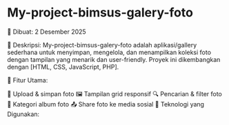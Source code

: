 # My-project-bimsus-galery-foto
📅 Dibuat: 2 Desember 2025

🚀 Deskripsi:
My-project-bimsus-galery-foto adalah aplikasi/gallery sederhana untuk menyimpan, mengelola, dan menampilkan koleksi foto dengan tampilan yang menarik dan user-friendly. Proyek ini dikembangkan dengan [HTML, CSS, JavaScript, PHP].

🔹 Fitur Utama:

🚀 Upload & simpan foto
🖼️ Tampilan grid responsif
🔍 Pencarian & filter foto
📁 Kategori album foto
📤 Share foto ke media sosial
📌 Teknologi yang Digunakan:
